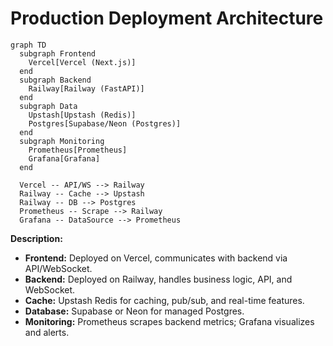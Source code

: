 # Production Deployment Architecture

```mermaid
graph TD
  subgraph Frontend
    Vercel[Vercel (Next.js)]
  end
  subgraph Backend
    Railway[Railway (FastAPI)]
  end
  subgraph Data
    Upstash[Upstash (Redis)]
    Postgres[Supabase/Neon (Postgres)]
  end
  subgraph Monitoring
    Prometheus[Prometheus]
    Grafana[Grafana]
  end

  Vercel -- API/WS --> Railway
  Railway -- Cache --> Upstash
  Railway -- DB --> Postgres
  Prometheus -- Scrape --> Railway
  Grafana -- DataSource --> Prometheus
```

**Description:**
- **Frontend:** Deployed on Vercel, communicates with backend via API/WebSocket.
- **Backend:** Deployed on Railway, handles business logic, API, and WebSocket.
- **Cache:** Upstash Redis for caching, pub/sub, and real-time features.
- **Database:** Supabase or Neon for managed Postgres.
- **Monitoring:** Prometheus scrapes backend metrics; Grafana visualizes and alerts.
